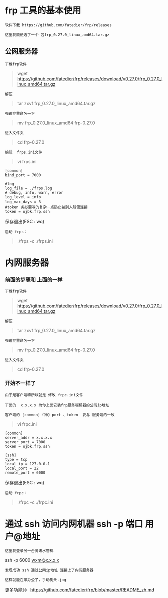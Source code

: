 # frp 工具的基本使用

	软件下载 https://github.com/fatedier/frp/releases
	
	这里我顺便选了一个 包frp_0.27.0_linux_amd64.tar.gz
	
## 公网服务器

	下载frp软件
	
>wget https://github.com/fatedier/frp/releases/download/v0.27.0/frp_0.27.0_linux_amd64.tar.gz

	解压

>tar zxvf frp_0.27.0_linux_amd64.tar.gz

	强迫症重命名一下
	
>mv frp_0.27.0_linux_amd64 frp-0.27.0

	进入文件夹

>cd frp-0.27.0
	
	编辑  frps.ini文件
	 
>vi frps.ini 
	
	[common]
	bind_port = 7000
	
	#log 
	log_file = ./frps.log
	# debug, info, warn, error
	log_level = info
	log_max_days = 3
	#token 务必要写的复杂一点防止被别人随便连接
	token = ojbk.frp.ssh
	
保存退出(ESC : wq)

	启动 frps：
	
>./frps -c ./frps.ini


# 内网服务器

### 前面的步骤和 上面的一样
	
	下载frp软件
	
>wget https://github.com/fatedier/frp/releases/download/v0.27.0/frp_0.27.0_linux_amd64.tar.gz

	解压

>tar zxvf frp_0.27.0_linux_amd64.tar.gz

	强迫症重命名一下
	
>mv frp_0.27.0_linux_amd64 frp-0.27.0

	进入文件夹

>cd frp-0.27.0

### 开始不一样了

	由于是客户端嘛所以就是 修改 frpc.ini文件 
	
	下面的  x.x.x.x 为你上面安装frp服务端机器的公网ip地址
	
	客户端的 [common] 中的 port 、token  要与 服务端的一致  
	
	 
>vi frpc.ini

	[common]
	server_addr = x.x.x.x
	server_port = 7000
	token = ojbk.frp.ssh
	
	[ssh]
	type = tcp
	local_ip = 127.0.0.1
	local_port = 22
	remote_port = 6000 
	
保存退出(ESC : wq)

	启动 frpc：
	
>./frpc -c ./frpc.ini

# 通过 ssh 访问内网机器 ssh -p 端口 用户@地址

	这里我登录另一台腾讯水管机 


ssh -p 6000 wxm@x.x.x.x

	发现成功 ssh 通过公网ip地址 连接上了内网服务器 
	
	这样就能在家办公了，手动狗头.jpg
	
更多功能》》  https://github.com/fatedier/frp/blob/master/README_zh.md 


